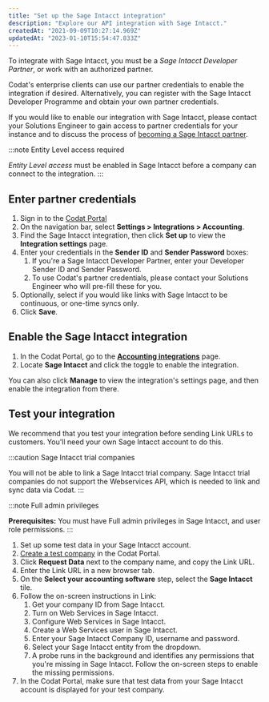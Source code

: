 ```yaml
---
title: "Set up the Sage Intacct integration"
description: "Explore our API integration with Sage Intacct."
createdAt: "2021-09-09T10:27:14.969Z"
updatedAt: "2023-01-10T15:54:47.833Z"
---
```


To integrate with Sage Intacct, you must be a _Sage Intacct Developer Partner_, or work with an authorized partner.

Codat's enterprise clients can use our partner credentials to enable the integration if desired. Alternatively, you can register with the Sage Intacct Developer Programme and obtain your own partner credentials.

If you would like to enable our integration with Sage Intacct, please contact your Solutions Engineer to gain access to partner credentials for your instance and to discuss the process of [becoming a Sage Intacct partner](https://marketplace.intacct.com/BecomeAPartner).

:::note Entity Level access required

_Entity Level access_ must be enabled in Sage Intacct before a company can connect to the integration.
:::

## Enter partner credentials

1. Sign in to the [Codat Portal](https://app.codat.io)
2. On the navigation bar, select **Settings > Integrations > Accounting**.
3. Find the Sage Intacct integration, then click **Set up** to view the **Integration settings** page.
4. Enter your credentials in the **Sender ID** and **Sender Password** boxes:
   1. If you're a Sage Intacct Developer Partner, enter your Developer Sender ID and Sender Password.
   2. To use Codat's partner credentials, please contact your Solutions Engineer who will pre-fill these for you.
5. Optionally, select if you would like links with Sage Intacct to be continuous, or one-time syncs only.
6. Click **Save**.

## Enable the Sage Intacct integration

1. In the Codat Portal, go to the <a className="external" href="https://app.codat.io/settings/integrations/accounting" target="blank">**Accounting integrations**</a> page.
2. Locate **Sage Intacct** and click the toggle to enable the integration.

You can also click **Manage** to view the integration's settings page, and then enable the integration from there.

## Test your integration

We recommend that you test your integration before sending Link URLs to customers. You'll need your own Sage Intacct account to do this.

:::caution Sage Intacct trial companies

You will not be able to link a Sage Intacct trial company. Sage Intacct trial companies do not support the Webservices API, which is needed to link and sync data via Codat.
:::

:::note Full admin privileges

**Prerequisites:** You must have Full admin privileges in Sage Intacct, and user role permissions.
:::

1. Set up some test data in your Sage Intacct account.
2. [Create a test company](/portal-managing-companies#add-a-new-company) in the Codat Portal.
3. Click **Request Data** next to the company name, and copy the Link URL.
4. Enter the Link URL in a new browser tab.
5. On the **Select your accounting software** step, select the **Sage Intacct** tile.
6. Follow the on-screen instructions in Link:
   1. Get your company ID from Sage Intacct.
   2. Turn on Web Services in Sage Intacct.
   3. Configure Web Services in Sage Intacct.
   4. Create a Web Services user in Sage Intacct.
   5. Enter your Sage Intacct Company ID, username and password.
   6. Select your Sage Intacct entity from the dropdown.
   7. A probe runs in the background and identifies any permissions that you're missing in Sage Intacct. Follow the on-screen steps to enable the missing permissions.
7. In the Codat Portal, make sure that test data from your Sage Intacct account is displayed for your test company.
